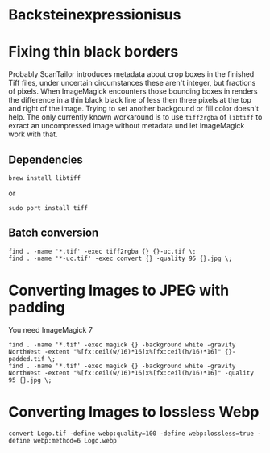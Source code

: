 Backsteinexpressionisus
=======================

# Fixing thin black borders

Probably ScanTailor introduces metadata about crop boxes in the finished Tiff files, under uncertain circumstances these aren't integer, but fractions of pixels. When ImageMagick encounters those bounding boxes in renders the difference in a thin black black line of less then three pixels at the top and right of the image. Trying to set another backgound or fill color doesn't help.
The only currently known workaround is to use `tiff2rgba` of `libtiff` to exract an uncompressed image without metadata und let ImageMagick work with that.

## Dependencies

```
brew install libtiff
```

or

```
sudo port install tiff
```

## Batch conversion

```
find . -name '*.tif' -exec tiff2rgba {} {}-uc.tif \;
find . -name '*-uc.tif' -exec convert {} -quality 95 {}.jpg \;
```

# Converting Images to JPEG with padding

You need ImageMagick 7

```
find . -name '*.tif' -exec magick {} -background white -gravity NorthWest -extent "%[fx:ceil(w/16)*16]x%[fx:ceil(h/16)*16]" {}-padded.tif \;
find . -name '*.tif' -exec magick {} -background white -gravity NorthWest -extent "%[fx:ceil(w/16)*16]x%[fx:ceil(h/16)*16]" -quality 95 {}.jpg \;
```

# Converting Images to lossless Webp

```
convert Logo.tif -define webp:quality=100 -define webp:lossless=true -define webp:method=6 Logo.webp
```
